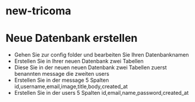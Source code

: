 # new-tricoma
# Neue Datenbank erstellen
* Gehen Sie zur config folder und bearbeiten Sie Ihren Datenbanknamen
* Erstellen Sie in Ihrer neuen Datenbank zwei Tabellen
* Diese Sie in der neuen neuen Datenbank zwei Tabellen zuerst benannten message die zweiten users
* Erstellen Sie in der message 5 Spalten id,username,email,image,title,body,created_at
* Erstellen Sie in der users 5 Spalten id,email,name,password,created_at
